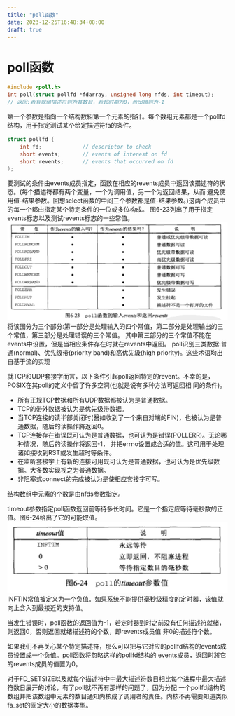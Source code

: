 ```yaml
---
title: "poll函数"
date: 2023-12-25T16:48:34+08:00
draft: true
---
```


# poll函数
```c
#include <poll.h>
int poll(struct pollfd *fdarray, unsigned long nfds, int timeout);
// 返回:若有就绪描述符则为其数目，若超时期为0，若出错则为-1
```
第一个参数是指向一个结构数組第一个元素的指针。每个数组元素都是一个pollfd结构，用于指定测试某个给定描述符fa的条件。
```c
struct pollfd { 
    int fd;             // descriptor to check
    short events;       // events of interest on fd
    short revents;      // events that occurred on fd
);
```
要测试的条件由events成员指定，函数在相应的revents成员中返回该描述符的状态。(每个描述符都有两个变量，一个为调用值，另一个为返回结果，从而
避免使用值-结果参数。回想select函数的中间三个参数都是值-结果参数。)这两个成员中的每一个都由指定某个特定条件的一位或多位构成。
图6-23列出了用于指定events标志以及测试revents标志的一些常值。
![](https://raw.githubusercontent.com/lsill/gitLink/main/document/photo/note/unix/poll_eventsandrevents.jpg)
将该图分为三个部分:第一部分是处理输入的四个常值，第二部分是处理输出的三个常值，第三部分是处理错误的三个常值。
其中第三部分的三个常值不能在events中设置，但是当相应条件存在时就在revents中返回。
poll识别三类数据:普通(normal)、优先级带(priority band)和高优先級(high priority)。这些术语均出自基于流的实现

就TCP和UDP套接字而言，以下条件引起poll返回特定的revent。不幸的是，POSIX在其poll的定义中留了许多空洞(也就是说有多种方法可返回相
同的条件)。
- 所有正规TCP数据和所有UDP数据都被认为是普通数据。
- TCP的带外数据被认为是优先级带数据。
- 当TCP连接的读半部关闭时(醫如收到了一个来自对端的FIN)，也被认为是普通数据，随后的读操作將返回0。
- TCP连接存在错误既可认为是普通数据，也可认为是错误(POLLERR)。无论哪种情况，随后的读操作将返回-1，
并把errno设置成合适的值。这可用于处理诸如接收到RST或发生超时等条件。
- 在监听套接字上有新的连接可用既可认为是普通数据，也可认为是优先级数据。大多数实现视之为普通数据。
- 非阻塞式connect的完成被认为是使相应套接字可写。

结构数组中元素的个数是由nfds参数指定。

timeout参数指定poll函数返回前等待多长时间。它是一个指定应等待毫秒数的正值。图6-24给出了它的可能取值。
![](https://raw.githubusercontent.com/lsill/gitLink/main/document/photo/note/unix/poll_timeout.jpg)
INFTIN常值被定义为一个负值。如果系统不能提供毫秒级精度的定时器，该值就向上含入到最接近的支持值。

当发生错误时，poll函数的返回值为-1，若定时器到时之前没有任何描述符就绪，则返回0，否则返回就绪描述符的个数，即revents成员值
非0的描述符个数。

如果我们不再关心某个特定描述符，那么可以把与它对应的pollfd结构的events成员设置成一个负值。poll函数将忽略这样的pollfd结构的
events成员，返回时將它的revents成员的值置为0。

对于FD_SETSIZE以及就每个描述符中中最大描述符数目相比每个进程中最大描述符数日展开的讨论，有了poll就不再有那样的问题了，因为分配
一个pollfd结构的数组并把该数组中元素的数目通知内核成了调用者的责任。内核不再需要知道类似fa_set的固定大小的数据类型。












